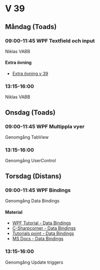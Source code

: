# V 39
## Måndag (Toads)
### 09:00-11:45 WPF Textfield och input
Niklas VABB
#### Extra övning
* [Extra övning v 39](./extra.md)
### 13:15-16:00
Niklas VABB
## Onsdag (Toads)
### 09:00-11:45 WPF Multippla vyer
Genomgång TabView
### 13:15-16:00
Genomgång UserControl
## Torsdag (Distans)
### 09:00-11:45 WPF Bindings
Genomgång Data Bindings
#### Material
* [WPF Tutorial - Data Bindings](https://wpf-tutorial.com/data-binding/introduction/)
* [C-Sharpcorner - Data Bindings](https://www.c-sharpcorner.com/blogs/databinding-in-wpf-part-i)
* [Tutorials point - Data Bindings](https://www.tutorialspoint.com/wpf/wpf_data_binding.htm)
* [MS Docs - Data Bindings](https://docs.microsoft.com/en-us/dotnet/desktop/wpf/data/?view=netdesktop-5.0)

### 13:15-16:00
Genomgång Update triggers